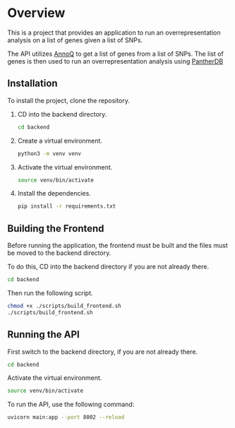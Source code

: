 # Overview

This is a project that provides an application to run an overrepresentation analysis on a list of genes given a list of SNPs.

The API utilizes [AnnoQ](http://annoq.org/) to get a list of genes from a list of SNPs. The list of genes is then used to run an overrepresentation analysis using [PantherDB](https://pantherdb.org/)

## Installation

To install the project, clone the repository.

1. CD into the backend directory.

    ```bash
    cd backend
    ```

2. Create a virtual environment.

    ```bash
    python3 -m venv venv
    ```

3. Activate the virtual environment.

    ```bash
    source venv/bin/activate
    ```

4. Install the dependencies.

    ```bash
    pip install -r requirements.txt
    ```

## Building the Frontend

Before running the application, the frontend must be built and the files must be moved to the backend directory.

To do this, CD into the backend directory if you are not already there.

```bash
cd backend
```

Then run the following script.

```bash
chmod +x ./scripts/build_frontend.sh
./scripts/build_frontend.sh
```

## Running the API

First switch to the backend directory, if you are not already there.

```bash
cd backend
```

Activate the virtual environment.

```bash
source venv/bin/activate
```

To run the API, use the following command:

```bash
uvicorn main:app --port 8002 --reload
```
